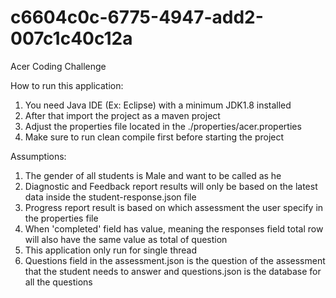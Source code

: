 # c6604c0c-6775-4947-add2-007c1c40c12a
Acer Coding Challenge

How to run this application:
1. You need Java IDE (Ex: Eclipse) with a minimum JDK1.8 installed
2. After that import the project as a maven project
3. Adjust the properties file located in the ./properties/acer.properties 
4. Make sure to run clean compile first before starting the project

Assumptions:
1. The gender of all students is Male and want to be called as he
2. Diagnostic and Feedback report results will only be based on the latest data inside the student-response.json file
3. Progress report result is based on which assessment the user specify in the properties file
4. When 'completed' field has value, meaning the responses field total row will also have the same value as total of question 
5. This application only run for single thread
6. Questions field in the assessment.json is the question of the assessment that the student needs to answer and questions.json is the database for all the questions
